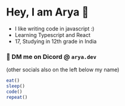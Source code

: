 # Hey, I am Arya 👋
<ul>
  <li>I like writing code in javascript :)</li>
  <li>Learning Typescript and React</li>
  <li>17, Studying in 12th grade in India</li>
</ul>

### 📧 DM me on Dicord @ `arya.dev`
(other socials also on the left below my name)
```js
eat()
sleep()
code()
repeat()
